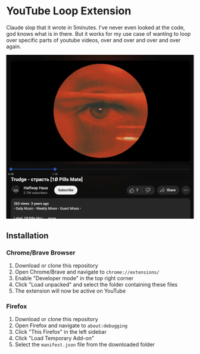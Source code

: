 # YouTube Loop Extension

Claude slop that it wrote in 5minutes. I've never even looked at the code, god
knows what is in there. But it works for my use case of wanting to loop over
specific parts of youtube videos, over and over and over and over again.

![screenshot of extension](screen.jpg)

## Installation

### Chrome/Brave Browser

1. Download or clone this repository
2. Open Chrome/Brave and navigate to `chrome://extensions/`
3. Enable "Developer mode" in the top right corner
4. Click "Load unpacked" and select the folder containing these files
5. The extension will now be active on YouTube

### Firefox

1. Download or clone this repository
2. Open Firefox and navigate to `about:debugging`
3. Click "This Firefox" in the left sidebar
4. Click "Load Temporary Add-on"
5. Select the `manifest.json` file from the downloaded folder
